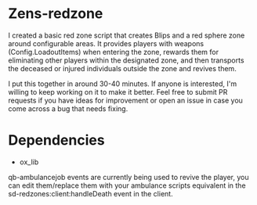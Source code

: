 # Zens-redzone

I created a basic red zone script that creates Blips and a red sphere zone around configurable areas. It provides players with weapons (Config.LoadoutItems) when entering the zone, rewards them for eliminating other players within the designated zone, and then transports the deceased or injured individuals outside the zone and revives them. 

I put this together in around 30-40 minutes. If anyone is interested, I'm willing to keep working on it to make it better. Feel free to submit PR requests if you have ideas for improvement or open an issue in case you come across a bug that needs fixing.

# Dependencies
- ox_lib

qb-ambulancejob events are currently being used to revive the player, you can edit them/replace them with your ambulance scripts equivalent in the sd-redzones:client:handleDeath event in the client.
